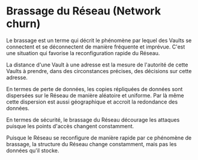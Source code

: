 # Brassage du Réseau (Network churn)
Le brassage est un terme qui décrit le phénomène par lequel des Vaults se connectent et se déconnectent de manière fréquente et imprévue. C'est une situation qui favorise la reconfiguration rapide du Réseau.

La distance d'une Vault à une adresse est la mesure de l'autorité de cette Vaults à prendre, dans des circonstances précises, des décisions sur cette adresse.

En termes de perte de données, les copies répliquées de données sont dispersées sur le Réseau de manière aléatoire et uniforme. Par là même cette dispersion est aussi géographique et accroit la redondance des données.

En termes de sécurité, le brassage du Réseau décourage les attaques puisque les points d'accès changent constamment.

Puisque le Réseau se reconfigure de manière rapide par ce phénomène de brassage, la structure du Réseau change constamment, mais pas les données qu'il stocke.
